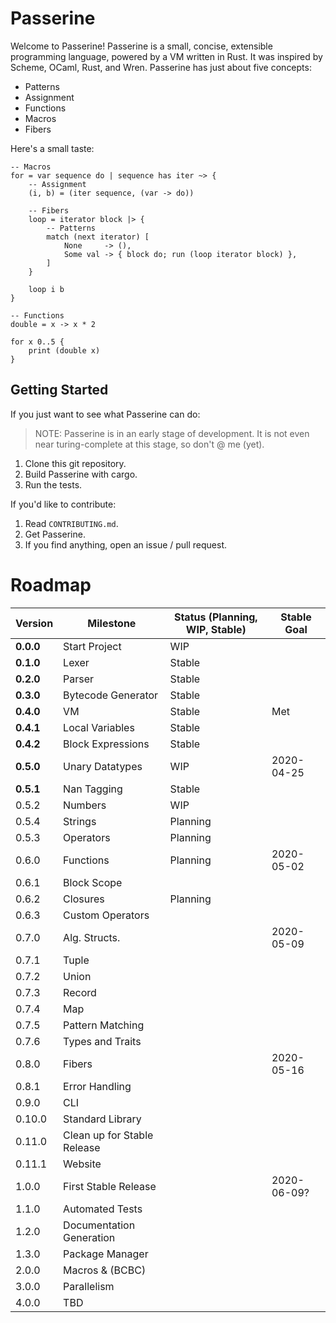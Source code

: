 # Passerine
Welcome to Passerine!
Passerine is a small, concise, extensible programming language, powered by a VM written in Rust.
It was inspired by Scheme, OCaml, Rust, and Wren.
Passerine has just about five concepts:

- Patterns
- Assignment
- Functions
- Macros
- Fibers

Here's a small taste:

```
-- Macros
for = var sequence do | sequence has iter ~> {
    -- Assignment
    (i, b) = (iter sequence, (var -> do))

    -- Fibers
    loop = iterator block |> {
        -- Patterns
        match (next iterator) [
            None     -> (),
            Some val -> { block do; run (loop iterator block) },
        ]
    }

    loop i b
}

-- Functions
double = x -> x * 2

for x 0..5 {
    print (double x)
}
```

## Getting Started
If you just want to see what Passerine can do:

> NOTE: Passerine is in an early stage of development.
It is not even near turing-complete at this stage, so don't @ me (yet).

1. Clone this git repository.
2. Build Passerine with cargo.
3. Run the tests.

If you'd like to contribute:

1. Read `CONTRIBUTING.md`.
2. Get Passerine.
3. If you find anything, open an issue / pull request.

# Roadmap
| Version   | Milestone                   | Status (Planning, WIP, Stable) | Stable Goal |
|-----------|-----------------------------|--------------------------------|-------------|
| **0.0.0** | Start Project               | WIP                            |             |
| **0.1.0** | Lexer                       | Stable                         |             |
| **0.2.0** | Parser                      | Stable                         |             |
| **0.3.0** | Bytecode Generator          | Stable                         |             |
| **0.4.0** | VM                          | Stable                         | Met         |
| **0.4.1** | Local Variables             | Stable                         |             |
| **0.4.2** | Block Expressions           | Stable                         |             |
| **0.5.0** | Unary Datatypes             | WIP                            | 2020-04-25  |
| **0.5.1** | Nan Tagging                 | Stable                         |             |
| 0.5.2     | Numbers                     | WIP                            |             |
| 0.5.4     | Strings                     | Planning                       |             |
| 0.5.3     | Operators                   | Planning                       |             |
| 0.6.0     | Functions                   | Planning                       | 2020-05-02  |
| 0.6.1     | Block Scope                 |                                |             |
| 0.6.2     | Closures                    | Planning                       |             |
| 0.6.3     | Custom Operators            |                                |             |
| 0.7.0     | Alg. Structs.               |                                | 2020-05-09  |
| 0.7.1     | Tuple                       |                                |             |
| 0.7.2     | Union                       |                                |             |
| 0.7.3     | Record                      |                                |             |
| 0.7.4     | Map                         |                                |             |
| 0.7.5     | Pattern Matching            |                                |             |
| 0.7.6     | Types and Traits            |                                |             |
| 0.8.0     | Fibers                      |                                | 2020-05-16  |
| 0.8.1     | Error Handling              |                                |             |
| 0.9.0     | CLI                         |                                |             |
| 0.10.0    | Standard Library            |                                |             |
| 0.11.0    | Clean up for Stable Release |                                |             |
| 0.11.1    | Website                     |                                |             |
| 1.0.0     | First Stable Release        |                                | 2020-06-09? |
| 1.1.0     | Automated Tests             |                                |             |
| 1.2.0     | Documentation Generation    |                                |             |
| 1.3.0     | Package Manager             |                                |             |
| 2.0.0     | Macros & (BCBC)             |                                |             |
| 3.0.0     | Parallelism                 |                                |             |
| 4.0.0     | TBD                         |                                |             |
